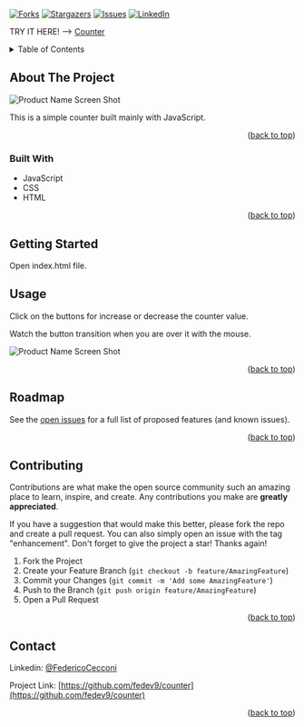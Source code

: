 <div id="top"></div>

<!-- PROJECT SHIELDS -->
[![Forks][forks-shield]][forks-url]
[![Stargazers][stars-shield]][stars-url]
[![Issues][issues-shield]][issues-url]
[![LinkedIn][linkedin-shield]][linkedin-url]


TRY IT HERE! --> [Counter](https://fedev9counter.netlify.app)


<!-- TABLE OF CONTENTS -->
<details>
  <summary>Table of Contents</summary>
  <ol>
    <li>
      <a href="#about-the-project">About The Project</a>
      <ul>
        <li><a href="#built-with">Built With</a></li>
      </ul>
    </li>
    <li>
      <a href="#getting-started">Getting Started</a>
    </li>
    <li><a href="#usage">Usage</a></li>
    <li><a href="#roadmap">Roadmap</a></li>
    <li><a href="#contributing">Contributing</a></li>
    <li><a href="#contact">Contact</a></li>
  
  </ol>
</details>



<!-- ABOUT THE PROJECT -->
## About The Project

![Product Name Screen Shot][product-screenshot]

This is a simple counter built mainly with JavaScript.

<p align="right">(<a href="#top">back to top</a>)</p>



### Built With

* JavaScript
* CSS
* HTML


<p align="right">(<a href="#top">back to top</a>)</p>



<!-- GETTING STARTED -->
## Getting Started

Open index.html file.


<!-- USAGE EXAMPLES -->
## Usage

Click on the buttons for increase or decrease the counter value.

Watch the button transition when you are over it with the mouse.

![Product Name Screen Shot][above-screenshot]

<p align="right">(<a href="#top">back to top</a>)</p>



<!-- ROADMAP -->
## Roadmap
See the [open issues](https://github.com/fedev9/counter/issues) for a full list of proposed features (and known issues).

<p align="right">(<a href="#top">back to top</a>)</p>



<!-- CONTRIBUTING -->
## Contributing

Contributions are what make the open source community such an amazing place to learn, inspire, and create. Any contributions you make are **greatly appreciated**.

If you have a suggestion that would make this better, please fork the repo and create a pull request. You can also simply open an issue with the tag "enhancement".
Don't forget to give the project a star! Thanks again!

1. Fork the Project
2. Create your Feature Branch (`git checkout -b feature/AmazingFeature`)
3. Commit your Changes (`git commit -m 'Add some AmazingFeature'`)
4. Push to the Branch (`git push origin feature/AmazingFeature`)
5. Open a Pull Request

<p align="right">(<a href="#top">back to top</a>)</p>

<!-- CONTACT -->
## Contact
Linkedin: [@FedericoCecconi](https://www.linkedin.com/in/federico-cecconi-27951619a/)

Project Link: [https://github.com/fedev9/counter](https://github.com/fedev9/counter)

<p align="right">(<a href="#top">back to top</a>)</p>

<!-- MARKDOWN LINKS & IMAGES -->
[contributors-shield]: https://img.shields.io/github/contributors/fedev9/counter.svg?style=for-the-badge
[contributors-url]: https://github.com/fedev9/counter/graphs/contributors
[forks-shield]: https://img.shields.io/github/forks/fedev9/counter.svg?style=for-the-badge
[forks-url]: https://github.com/fedev9/counter/network/members
[stars-shield]: https://img.shields.io/github/stars/fedev9/counter.svg?style=for-the-badge
[stars-url]: https://github.com/fedev9/counter/stargazers
[issues-shield]: https://img.shields.io/github/issues/fedev9/counter.svg?style=for-the-badge
[issues-url]: https://github.com/fedev9/counter/issues
[license-shield]: https://img.shields.io/github/license/fedev9/counter.svg?style=for-the-badge
[license-url]: https://github.com/fedev9/repo_name/blob/master/LICENSE.txt
[linkedin-shield]: https://img.shields.io/badge/-LinkedIn-black.svg?style=for-the-badge&logo=linkedin&colorB=555
[linkedin-url]: https://www.linkedin.com/in/federico-cecconi-27951619a/
[product-screenshot]: img/product.png
[above-screenshot]: img/above.png
